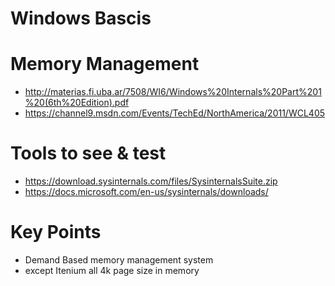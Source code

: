 # Windows Bascis

# Memory Management 
- http://materias.fi.uba.ar/7508/WI6/Windows%20Internals%20Part%201%20(6th%20Edition).pdf
- https://channel9.msdn.com/Events/TechEd/NorthAmerica/2011/WCL405

# Tools to see & test 
- https://download.sysinternals.com/files/SysinternalsSuite.zip
- https://docs.microsoft.com/en-us/sysinternals/downloads/

# Key Points
- Demand Based memory management system
- except Itenium all 4k page size in memory 
